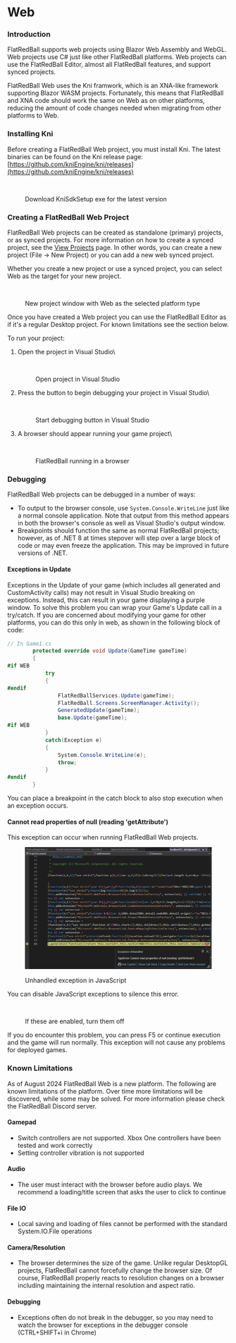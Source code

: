 # Web

### Introduction

FlatRedBall supports web projects using Blazor Web Assembly and WebGL. Web projects use C# just like other FlatRedBall platforms. Web projects can use the FlatRedBall Editor, almost all FlatRedBall features, and support synced projects.

FlatRedBall Web uses the Kni framwork, which is an XNA-like framework supporting Blazor WASM projects. Fortunately, this means that FlatRedBall and XNA code should work the same on Web as on other platforms, reducing the amount of code changes needed when migrating from other platforms to Web.

### Installing Kni

Before creating a FlatRedBall Web project, you must install Kni. The latest binaries can be found on the Kni release page: [https://github.com/kniEngine/kni/releases](https://github.com/kniEngine/kni/releases)

<figure><img src="../../.gitbook/assets/image (343).png" alt=""><figcaption><p>Download KniSdkSetup exe for the latest version</p></figcaption></figure>

### Creating a FlatRedBall Web Project

FlatRedBall Web projects can be created as standalone (primary) projects, or as synced projects. For more information on how to create a synced project, see the [View Projects](../menu/project/view-projects.md) page. In other words, you can create a new project (File -> New Project) or you can add a new web synced project.

Whether you create a new project or use a synced project, you can select Web as the target for your new project.

<figure><img src="../../.gitbook/assets/image (13).png" alt=""><figcaption><p>New project window with Web as the selected platform type</p></figcaption></figure>

Once you have created a Web project you can use the FlatRedBall Editor as if it's a regular Desktop project. For known limitations see the section below.

To run your project:

1.  Open the project in Visual Studio\


    <figure><img src="../../.gitbook/assets/image (14).png" alt=""><figcaption><p>Open project in Visual Studio</p></figcaption></figure>
2.  Press the button to begin debugging your project in Visual Studio\


    <figure><img src="../../.gitbook/assets/image (15).png" alt=""><figcaption><p>Start debugging button in Visual Studio</p></figcaption></figure>


3.  A browser should appear running your game project\


    <figure><img src="../../.gitbook/assets/image (16).png" alt=""><figcaption><p>FlatRedBall running in a browser</p></figcaption></figure>

### Debugging

FlatRedBall Web projects can be debugged in a number of ways:

* To output to the browser console, use `System.Console.WriteLine` just like a normal console application. Note that output from this method appears in both the browser's console as well as Visual Studio's output window.
* Breakpoints should function the same as normal FlatRedBall projects; however, as of .NET 8 at times stepover will step over a large block of code or may even freeze the application. This may be improved in future versions of .NET.

#### Exceptions in Update

Exceptions in the Update of your game (which includes all generated and CustomActivity calls) may not result in Visual Studio breaking on exceptions. Instead, this can result in your game displaying a purple window. To solve this problem you can wrap your Game's Update call in a try/catch. If you are concerned about modifying your game for other platforms, you can do this only in web, as shown in the following block of code:

```csharp
// In Game1.cs
        protected override void Update(GameTime gameTime)
        {
#if WEB
            try
            {
#endif
                FlatRedBallServices.Update(gameTime);
                FlatRedBall.Screens.ScreenManager.Activity();
                GeneratedUpdate(gameTime);
                base.Update(gameTime);
#if WEB
            }
            catch(Exception e)
            {
                System.Console.WriteLine(e);
                throw;
            }
#endif
        }
```

You can place a breakpoint in the catch block to also stop execution when an exception occurs.

#### Cannot read properties of null (reading 'getAttribute')

This exception can occur when running FlatRedBall Web projects.

<figure><img src="../../.gitbook/assets/image (1) (1) (1) (1) (1) (1) (1).png" alt=""><figcaption><p>Unhandled exception in JavaScript</p></figcaption></figure>

You can disable JavaScript exceptions to silence this error.&#x20;

<figure><img src="../../.gitbook/assets/27_10 39 51.png" alt=""><figcaption><p>If these are enabled, turn them off</p></figcaption></figure>

If you do encounter this problem, you can press F5 or continue execution and the game will run normally. This exception will not cause any problems for deployed games.

### Known Limitations

As of August 2024 FlatRedBall Web is a new platform. The following are known limitations of the platform. Over time more limitations will be discovered, while some may be solved. For more information please check the FlatRedBall Discord server.

#### Gamepad

* Switch controllers are not supported. Xbox One controllers have been tested and work correctly
* Setting controller vibration is not supported

#### Audio

* The user must interact with the browser before audio plays. We recommend a loading/title screen that asks the user to click to continue

#### File IO

* Local saving and loading of files cannot be performed with the standard System.IO.File operations

#### Camera/Resolution

* The browser determines the size of the game. Unlike regular DesktopGL projects, FlatRedBall cannot forcefully change the browser size. Of course, FlatRedBall properly reacts to resolution changes on a browser including maintaining the internal resolution and aspect ratio.

#### Debugging

* Exceptions often do not break in the debugger, so you may need to watch the browser for exceptions in the debugger console (CTRL+SHIFT+i in Chrome)
